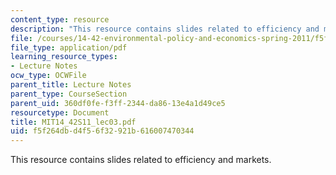 ```yaml
---
content_type: resource
description: "This resource contains slides related to efficiency and markets.\r\n"
file: /courses/14-42-environmental-policy-and-economics-spring-2011/f5f264dbd4f56f32921b616007470344_MIT14_42S11_lec03.pdf
file_type: application/pdf
learning_resource_types:
- Lecture Notes
ocw_type: OCWFile
parent_title: Lecture Notes
parent_type: CourseSection
parent_uid: 360df0fe-f3ff-2344-da86-13e4a1d49ce5
resourcetype: Document
title: MIT14_42S11_lec03.pdf
uid: f5f264db-d4f5-6f32-921b-616007470344
---
```

This resource contains slides related to efficiency and markets.


